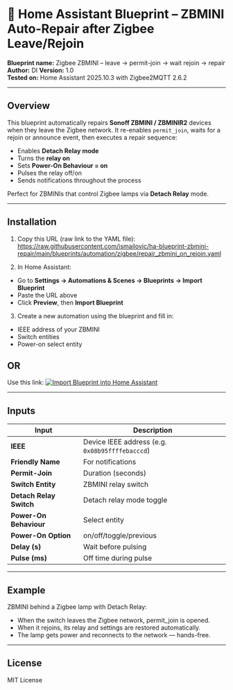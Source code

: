 # 🧠 Home Assistant Blueprint – ZBMINI Auto-Repair after Zigbee Leave/Rejoin

**Blueprint name:** Zigbee ZBMINI – leave → permit-join → wait rejoin → repair  
**Author:** DI
**Version:** 1.0  
**Tested on:** Home Assistant 2025.10.3 with Zigbee2MQTT 2.6.2

---

## Overview
This blueprint automatically repairs **Sonoff ZBMINI / ZBMINIR2** devices when they leave the Zigbee network.
It re-enables `permit_join`, waits for a rejoin or announce event, then executes a repair sequence:

- Enables **Detach Relay mode**
- Turns the **relay on**
- Sets **Power-On Behaviour = on**
- Pulses the relay off/on
- Sends notifications throughout the process

Perfect for ZBMINIs that control Zigbee lamps via **Detach Relay** mode.

---

## Installation
1. Copy this URL (raw link to the YAML file):
https://raw.githubusercontent.com/ismailovic/ha-blueprint-zbmini-repair/main/blueprints/automation/zigbee/repair_zbmini_on_rejoin.yaml

2. In Home Assistant:
- Go to **Settings → Automations & Scenes → Blueprints → Import Blueprint**
- Paste the URL above
- Click **Preview**, then **Import Blueprint**

3. Create a new automation using the blueprint and fill in:
- IEEE address of your ZBMINI
- Switch entities
- Power-on select entity

## OR
Use this link:
[![Import Blueprint into Home Assistant](https://my.home-assistant.io/badges/blueprint_import.svg)](https://my.home-assistant.io/redirect/blueprint_import/?blueprint_url=https://raw.githubusercontent.com/ismailovic/ha-blueprint-zbmini-repair/main/blueprints/automation/zigbee/repair_zbmini_on_rejoin.yaml)


---

## Inputs
| Input | Description |
|-------|-------------|
| **IEEE** | Device IEEE address (e.g. `0x08b95ffffebacccd`) |
| **Friendly Name** | For notifications |
| **Permit-Join** | Duration (seconds) |
| **Switch Entity** | ZBMINI relay switch |
| **Detach Relay Switch** | Detach relay mode toggle |
| **Power-On Behaviour** | Select entity |
| **Power-On Option** | on/off/toggle/previous |
| **Delay (s)** | Wait before pulsing |
| **Pulse (ms)** | Off time during pulse |

---

## Example
ZBMINI behind a Zigbee lamp with Detach Relay:
- When the switch leaves the Zigbee network, permit_join is opened.
- When it rejoins, its relay and settings are restored automatically.
- The lamp gets power and reconnects to the network — hands-free.

---

## License
MIT License

